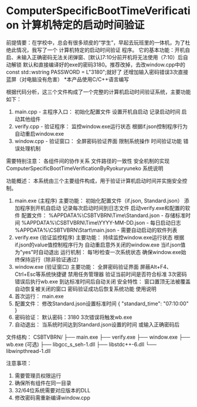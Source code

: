 # ComputerSpecificBootTimeVerification 计算机特定的启动时间验证
前提情要：在学校中，总会有很多顽皮的“学生”，早起去玩班里的一体机，为了杜绝此情况，我写了一个 计算机特定的启动时间验证 程序。
它的基本功能：开机自启、未输入正确密码无法关闭弹窗、[默认]7:10分前开机将无法使用（7:10）后自动解锁
默认和直接编译好的exe的密码3180。推荐改掉，去改window.cpp中的const std::wstring PASSWORD = L"3180";就好了
还增加输入密码错误3次直接蓝屏（对电脑没有危害）
*本产品使用C/C++语言编写




根据代码分析，这三个文件构成了一个完整的计算机启动时间验证系统，主要功能如下：
1. main.cpp - 主程序入口：
初始化配置文件
设置开机自启动
记录启动时间
启动其他组件
2. verify.cpp - 验证程序：
监控window.exe运行状态
根据if.json控制程序行为
自动重启window.exe
3. window.cpp - 验证窗口：
全屏密码验证界面
限制系统操作
时间验证功能
错误处理机制

需要特别注意：
各组件间的协作关系
文件路径的一致性
安全机制的实现
ComputerSpecificBootTimeVerificationByRyokuryuneko 系统说明


功能概述：
本系统由三个主要组件构成，用于验证计算机启动时间并实施安全控制。
1. main.exe (主程序)
主要功能：
初始化配置文件（if.json, Standard.json）
添加程序到开机自启动
记录每次启动时间到日志文件
启动verify.exe和配置的软件
配置文件：
%APPDATA%\CSBTVBRN\Time\Standard.json - 存储标准时间
%APPDATA%\CSBTVBRN\Time\YYYY-MM-DD.json - 每日启动日志
%APPDATA%\CSBTVBRN\Start\main.json - 需要自动启动的软件列表
2. verify.exe (验证监控程序)
主要功能：
持续监控window.exe运行状态
根据if.json的value值控制程序行为
自动重启意外关闭的window.exe
当if.json值为"yes"时自动退出
运行机制：
每1秒检查一次系统状态
确保window.exe始终保持运行（除非验证通过）
3. window.exe (验证窗口)
主要功能：
全屏密码验证界面
屏蔽Alt+F4、Ctrl+Esc等系统快捷键
禁用任务管理器
验证当前时间是否符合标准
3次密码错误后执行wb.exe
到达标准时间后自动关闭
安全特性：
窗口置顶无法被覆盖
自动恢复被关闭的窗口
密码验证成功后恢复系统功能
使用说明
1. 首次运行：
main.exe
2. 配置文件：
修改Standard.json设置标准时间
{
    "standard_time": "07:10:00"
}
3. 密码验证：
默认密码：3180
3次错误将触发wb.exe
4. 自动退出：
当系统时间达到Standard.json设置的时间
或输入正确密码后


文件结构：
CSBTVBRN/
├── main.exe
├── verify.exe
├── window.exe
├── wb.exe (可选)
├── libgcc_s_seh-1.dll
├── libstdc++-6.dll
└── libwinpthread-1.dll


注意事项：
1. 需要管理员权限运行
2. 确保所有组件在同一目录
3. 32/64位系统需要对应版本的DLL
4. 修改密码需重新编译window.cpp
